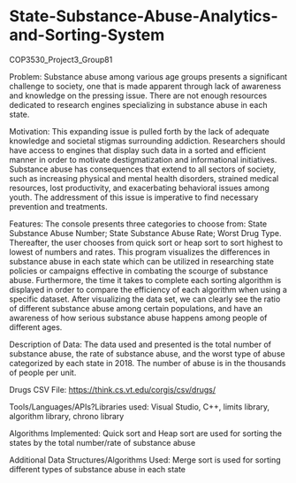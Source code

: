 # State-Substance-Abuse-Analytics-and-Sorting-System
COP3530_Project3_Group81

Problem: 
Substance abuse among various age groups presents a significant challenge to society, one that is made apparent through lack of awareness and knowledge on the pressing issue. There are not enough resources dedicated to research engines specializing in substance abuse in each state.

Motivation: 
This expanding issue is pulled forth by the lack of adequate knowledge and societal stigmas surrounding addiction. Researchers should have access to engines that display such data in a sorted and efficient manner in order to motivate destigmatization and informational initiatives. Substance abuse has consequences that extend to all sectors of society, such as increasing physical and mental health disorders, strained medical resources, lost productivity, and exacerbating behavioral issues among youth. The addressment of this issue is imperative to find necessary prevention and treatments.

Features: 
The console presents three categories to choose from: State Substance Abuse Number; State Substance Abuse Rate; Worst Drug Type. Thereafter, the user chooses from quick sort or heap sort to sort highest to lowest of numbers and rates. This program visualizes the differences in substance abuse in each state which can be utilized in researching state policies or campaigns effective in combating the scourge of substance abuse. Furthermore, the time it takes to complete each sorting algorithm is displayed in order to compare the efficiency of each algorithm when using a specific dataset. After visualizing the data set, we can clearly see the ratio of different substance abuse among certain populations, and have an awareness of how serious substance abuse happens among people of different ages.

Description of Data: 
The data used and presented is the total number of substance abuse, the rate of substance abuse, and the worst type of abuse categorized by each state in 2018. The number of abuse is in the thousands of people per unit.

Drugs CSV File: https://think.cs.vt.edu/corgis/csv/drugs/ 

Tools/Languages/APIs?Libraries used: Visual Studio, C++, limits library, algorithm library, chrono library

Algorithms Implemented: Quick sort and Heap sort are used for sorting the states by the total number/rate of substance abuse

Additional Data Structures/Algorithms Used: Merge sort is used for sorting different types of substance abuse in each state
